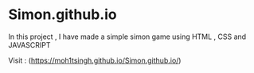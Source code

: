 # Simon.github.io
In this project , I have made a simple simon game using HTML  , CSS and JAVASCRIPT

Visit : (https://moh1tsingh.github.io/Simon.github.io/)
